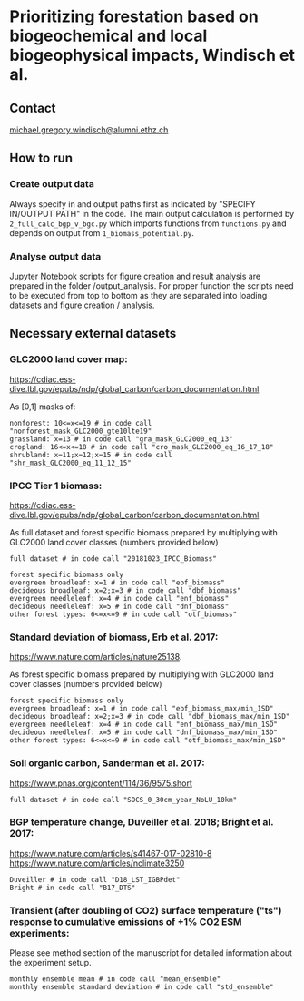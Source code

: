 # Prioritizing forestation based on biogeochemical and local biogeophysical impacts, Windisch et al.

## Contact
michael.gregory.windisch@alumni.ethz.ch

## How to run
### Create output data
Always specify in and output paths first as indicated by "SPECIFY IN/OUTPUT PATH" in the code. The main output calculation is performed by `2_full_calc_bgp_v_bgc.py` which imports functions from `functions.py` and depends on output from `1_biomass_potential.py`.

### Analyse output data
Jupyter Notebook scripts for figure creation and result analysis are prepared in the folder /output_analysis. For proper function the scripts need to be executed from top to bottom as they are separated into loading datasets and figure creation / analysis.

## Necessary external datasets

### GLC2000 land cover map:
<https://cdiac.ess-dive.lbl.gov/epubs/ndp/global_carbon/carbon_documentation.html>

As [0,1] masks of:
```
nonforest: 10<=x<=19 # in code call "nonforest_mask_GLC2000_gte10lte19"
grassland: x=13 # in code call "gra_mask_GLC2000_eq_13"
cropland: 16<=x<=18 # in code call "cro_mask_GLC2000_eq_16_17_18"
shrubland: x=11;x=12;x=15 # in code call "shr_mask_GLC2000_eq_11_12_15"
```

### IPCC Tier 1 biomass:
https://cdiac.ess-dive.lbl.gov/epubs/ndp/global_carbon/carbon_documentation.html

As full dataset and forest specific biomass prepared by multiplying with GLC2000 land cover classes (numbers provided below)

```
full dataset # in code call "20181023_IPCC_Biomass"

forest specific biomass only
evergreen broadleaf: x=1 # in code call "ebf_biomass"
decideous broadleaf: x=2;x=3 # in code call "dbf_biomass"
evergreen needleleaf: x=4 # in code call "enf_biomass"
decideous needleleaf: x=5 # in code call "dnf_biomass"
other forest types: 6<=x<=9 # in code call "otf_biomass"
```

### Standard deviation of biomass, Erb et al. 2017:
https://www.nature.com/articles/nature25138.

As forest specific biomass prepared by multiplying with GLC2000 land cover classes (numbers provided below)

```
forest specific biomass only
evergreen broadleaf: x=1 # in code call "ebf_biomass_max/min_1SD"
decideous broadleaf: x=2;x=3 # in code call "dbf_biomass_max/min_1SD"
evergreen needleleaf: x=4 # in code call "enf_biomass_max/min_1SD"
decideous needleleaf: x=5 # in code call "dnf_biomass_max/min_1SD"
other forest types: 6<=x<=9 # in code call "otf_biomass_max/min_1SD"
```

### Soil organic carbon, Sanderman et al. 2017:
https://www.pnas.org/content/114/36/9575.short

```
full dataset # in code call "SOCS_0_30cm_year_NoLU_10km"
```

### BGP temperature change, Duveiller et al. 2018; Bright et al. 2017:
<https://www.nature.com/articles/s41467-017-02810-8> \
<https://www.nature.com/articles/nclimate3250>

```
Duveiller # in code call "D18_LST_IGBPdet"
Bright # in code call "B17_DTS"
```

### Transient (after doubling of CO2) surface temperature ("ts") response to cumulative emissions of +1% CO2 ESM experiments:

Please see method section of the manuscript for detailed information about the experiment setup.

```
monthly ensemble mean # in code call "mean_ensemble"
monthly ensemble standard deviation # in code call "std_ensemble"
```
